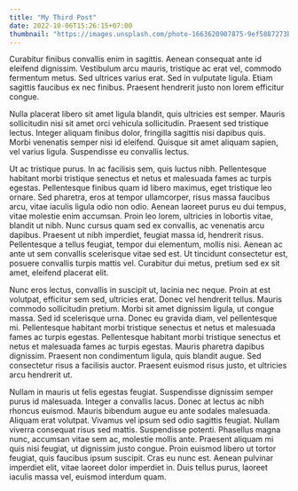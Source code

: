 ```yaml
---
title: "My Third Post"
date: 2022-10-06T15:26:15+07:00
thumbnail: "https://images.unsplash.com/photo-1663620907875-9ef5887273b3?crop=entropy&cs=tinysrgb&fit=max&fm=jpg&ixid=MnwxfDB8MXxyYW5kb218MHx8fHx8fHx8MTY2NTA0NDg3OQ&ixlib=rb-1.2.1&q=80&w=1080"
---
```


Curabitur finibus convallis enim in sagittis. Aenean consequat ante id eleifend dignissim. Vestibulum arcu mauris, tristique ac erat vel, commodo fermentum metus. Sed ultrices varius erat. Sed in vulputate ligula. Etiam sagittis faucibus ex nec finibus. Praesent hendrerit justo non lorem efficitur congue.

Nulla placerat libero sit amet ligula blandit, quis ultricies est semper. Mauris sollicitudin nisi sit amet orci vehicula sollicitudin. Praesent sed tristique lectus. Integer aliquam finibus dolor, fringilla sagittis nisi dapibus quis. Morbi venenatis semper nisi id eleifend. Quisque sit amet aliquam sapien, vel varius ligula. Suspendisse eu convallis lectus.

Ut ac tristique purus. In ac facilisis sem, quis luctus nibh. Pellentesque habitant morbi tristique senectus et netus et malesuada fames ac turpis egestas. Pellentesque finibus quam id libero maximus, eget tristique leo ornare. Sed pharetra, eros at tempor ullamcorper, risus massa faucibus arcu, vitae iaculis ligula odio non odio. Aenean laoreet purus eu dui tempus, vitae molestie enim accumsan. Proin leo lorem, ultricies in lobortis vitae, blandit ut nibh. Nunc cursus quam sed ex convallis, ac venenatis arcu dapibus. Praesent ut nibh imperdiet, feugiat massa id, hendrerit risus. Pellentesque a tellus feugiat, tempor dui elementum, mollis nisi. Aenean ac ante ut sem convallis scelerisque vitae sed est. Ut tincidunt consectetur est, posuere convallis turpis mattis vel. Curabitur dui metus, pretium sed ex sit amet, eleifend placerat elit.

Nunc eros lectus, convallis in suscipit ut, lacinia nec neque. Proin at est volutpat, efficitur sem sed, ultricies erat. Donec vel hendrerit tellus. Mauris commodo sollicitudin pretium. Morbi sit amet dignissim ligula, ut congue massa. Sed id scelerisque urna. Donec eu gravida diam, vel pellentesque mi. Pellentesque habitant morbi tristique senectus et netus et malesuada fames ac turpis egestas. Pellentesque habitant morbi tristique senectus et netus et malesuada fames ac turpis egestas. Mauris pharetra dapibus dignissim. Praesent non condimentum ligula, quis blandit augue. Sed consectetur risus a facilisis auctor. Praesent euismod risus justo, et ultricies arcu hendrerit ut.

Nullam in mauris ut felis egestas feugiat. Suspendisse dignissim semper purus id malesuada. Integer a convallis lacus. Donec at lectus ac nibh rhoncus euismod. Mauris bibendum augue eu ante sodales malesuada. Aliquam erat volutpat. Vivamus vel ipsum sed odio sagittis feugiat. Nullam viverra consequat risus sed mattis. Suspendisse potenti. Phasellus magna nunc, accumsan vitae sem ac, molestie mollis ante. Praesent aliquam mi quis nisi feugiat, ut dignissim justo congue. Proin euismod libero ut tortor feugiat, quis faucibus ipsum suscipit. Cras eu nunc est. Aenean pulvinar imperdiet elit, vitae laoreet dolor imperdiet in. Duis tellus purus, laoreet iaculis massa vel, euismod interdum quam.

